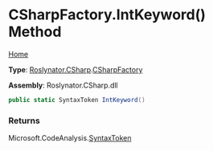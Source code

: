 # CSharpFactory\.IntKeyword\(\) Method

[Home](../../../../README.md)

**Type**: [Roslynator.CSharp](../../README.md)\.[CSharpFactory](../README.md)

**Assembly**: Roslynator\.CSharp\.dll

```csharp
public static SyntaxToken IntKeyword()
```

### Returns

Microsoft\.CodeAnalysis\.[SyntaxToken](https://docs.microsoft.com/en-us/dotnet/api/microsoft.codeanalysis.syntaxtoken)

